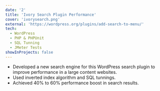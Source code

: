 ```yaml
---
date: '2'
title: 'Ivory Search Plugin Performance'
cover: 'ivorysearch.png'
external: 'https://wordpress.org/plugins/add-search-to-menu/'
tech:
  - WordPress
  - PHP & PHPUnit
  - SQL Tunning
  - JMeter Tests
showInProjects: false
---
```


- Developed a new search engine for this WordPress search plugin to improve performance in a large content websites.
- Used inverted index algorithm and SQL tunnings.
- Achieved 40% to 60% performance boost in search results.
